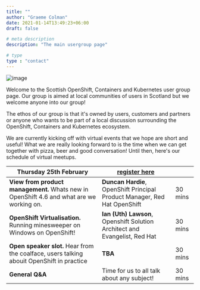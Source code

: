 ```yaml
---
title: ""
author: "Graeme Colman"
date: 2021-01-14T13:49:23+06:00
draft: false

# meta description
description: "The main usergroup page"

# type
type : "contact"
---
```



![image](/images/UGTartan.png)

Welcome to the Scottish OpenShift, Containers and Kubernetes user group page. Our group is aimed at local communities of users in Scotland but we welcome anyone into our group!

The ethos of our group is that it's owned by users, customers and partners or anyone who wants to be part of a local discussion surrounding the OpenShift, Containers and Kubernetes ecosystem. 

We are currently kicking off with virtual events that we hope are short and useful! What we are really looking forward to is the time when we can get together with pizza, beer and good conversation! Until then, here's our schedule of virtual meetups.

| Thursday 25th February        |  [register here](../registrationpages/register_feb2021)          |        |
| ------------- |---------------| ----------|
| **View from product management.** Whats new in OpenShift 4.6 and what are we working on.     | **Duncan Hardie**, OpenShift Principal Product Manager, Red Hat OpenShift  | 30 mins |
| **OpenShift Virtualisation.** Running minesweeper on Windows on OpenShift!       | **Ian (Uth) Lawson**, Openshift Solution Architect and Evangelist, Red Hat      |  30 mins  |
| **Open speaker slot.** Hear from the coalface, users talking abouit OpenShift in practice | **TBA**     |    30 mins |
| **General Q&A** | Time for us to all talk about any subject!      |    30 mins |
